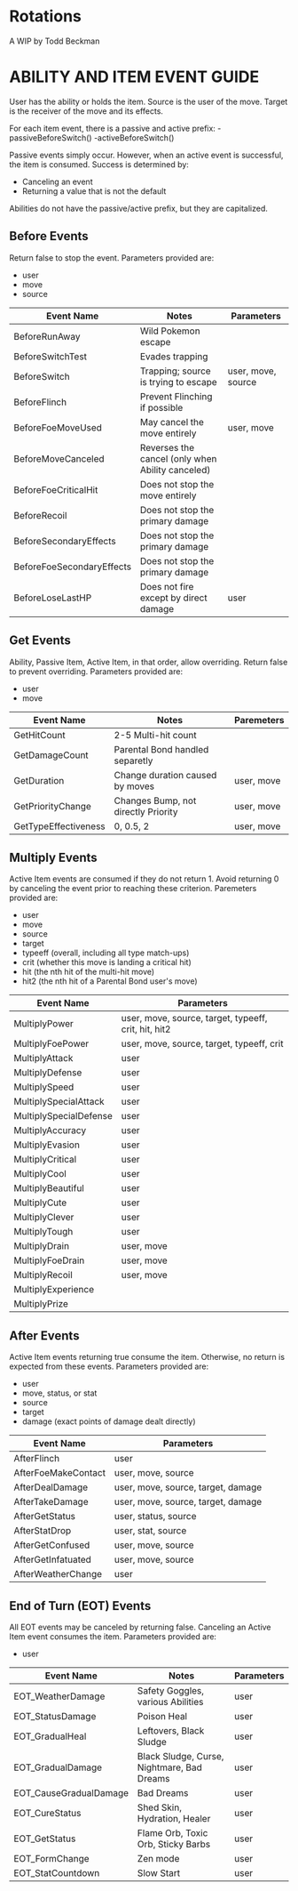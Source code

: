 Rotations
=========
A WIP by Todd Beckman



ABILITY AND ITEM EVENT GUIDE
============================
User has the ability or holds the item. Source is the user of the move. Target is the receiver of the move and its effects.

For each item event, there is a passive and active prefix:
-passiveBeforeSwitch()
-activeBeforeSwitch()

Passive events simply occur. However, when an active event is successful,
the item is consumed. Success is determined by:
- Canceling an event
- Returning a value that is not the default

Abilities do not have the passive/active prefix, but they are capitalized.


Before Events
-------------
Return false to stop the event. Parameters provided are:
- user
- move
- source

|  Event Name | Notes | Parameters |
|-------------|-------|------------|
| BeforeRunAway | Wild Pokemon escape | |
| BeforeSwitchTest | Evades trapping | |
| BeforeSwitch | Trapping; source is trying to escape | user, move, source |
| BeforeFlinch | Prevent Flinching if possible | |
| BeforeFoeMoveUsed | May cancel the move entirely | user, move |
| BeforeMoveCanceled | Reverses the cancel (only when Ability canceled) | |
| BeforeFoeCriticalHit | Does not stop the move entirely | |
| BeforeRecoil | Does not stop the primary damage | |
| BeforeSecondaryEffects | Does not stop the primary damage | |
| BeforeFoeSecondaryEffects | Does not stop the primary damage | |
| BeforeLoseLastHP | Does not fire except by direct damage | user |

Get Events
----------
Ability, Passive Item, Active Item, in that order, allow overriding. Return false to prevent overriding. Parameters provided are:
- user
- move

| Event Name | Notes | Paremeters |
|------------|-------|------------|
| GetHitCount | 2-5 Multi-hit count | |
| GetDamageCount | Parental Bond handled separetly | |
| GetDuration | Change duration caused by moves | user, move |
| GetPriorityChange | Changes Bump, not directly Priority | user, move |
| GetTypeEffectiveness | 0, 0.5, 2 | user, move |

Multiply Events
---------------
Active Item events are consumed if they do not return 1. Avoid returning 0 by canceling the event prior to reaching these criterion. Paremeters provided are:
- user
- move
- source
- target
- typeeff (overall, including all type match-ups)
- crit (whether this move is landing a critical hit)
- hit (the nth hit of the multi-hit move)
- hit2 (the nth hit of a Parental Bond user's move)

| Event Name | Parameters |
|------------|------------|
| MultiplyPower | user, move, source, target, typeeff, crit, hit, hit2 |
| MultiplyFoePower | user, move, source, target, typeeff, crit |
| MultiplyAttack | user |
| MultiplyDefense | user |
| MultiplySpeed | user |
| MultiplySpecialAttack | user |
| MultiplySpecialDefense | user |
| MultiplyAccuracy | user |
| MultiplyEvasion | user |
| MultiplyCritical | user |
| MultiplyCool | user |
| MultiplyBeautiful | user |
| MultiplyCute | user |
| MultiplyClever | user |
| MultiplyTough | user |
| MultiplyDrain | user, move |
| MultiplyFoeDrain | user, move |
| MultiplyRecoil | user, move |
| MultiplyExperience | |
| MultiplyPrize | |

After Events
------------
Active Item events returning true consume the item. Otherwise, no return is expected from these events. Parameters provided are:
- user
- move, status, or stat
- source
- target
- damage (exact points of damage dealt directly)

| Event Name | Parameters |
|------------|------------|
| AfterFlinch | user |
| AfterFoeMakeContact | user, move, source |
| AfterDealDamage  | user, move, source, target, damage |
| AfterTakeDamage  | user, move, source, target, damage |
| AfterGetStatus | user, status, source |
| AfterStatDrop | user, stat, source |
| AfterGetConfused | user, move, source |
| AfterGetInfatuated | user, move, source  |
| AfterWeatherChange | user |

End of Turn (EOT) Events
------------------------
All EOT events may be canceled by returning false. Canceling an Active Item event consumes the item. Parameters provided are:
- user

| Event Name | Notes | Parameters |
|------------|-------|------------|
| EOT_WeatherDamage | Safety Goggles, various Abilities | user |
| EOT_StatusDamage | Poison Heal | user |
| EOT_GradualHeal | Leftovers, Black Sludge | user |
| EOT_GradualDamage | Black Sludge, Curse, Nightmare, Bad Dreams | user |
| EOT_CauseGradualDamage | Bad Dreams | user |
| EOT_CureStatus | Shed Skin, Hydration, Healer | user |
| EOT_GetStatus | Flame Orb, Toxic Orb, Sticky Barbs | user |
| EOT_FormChange | Zen mode | user |
| EOT_StatCountdown | Slow Start | user |

